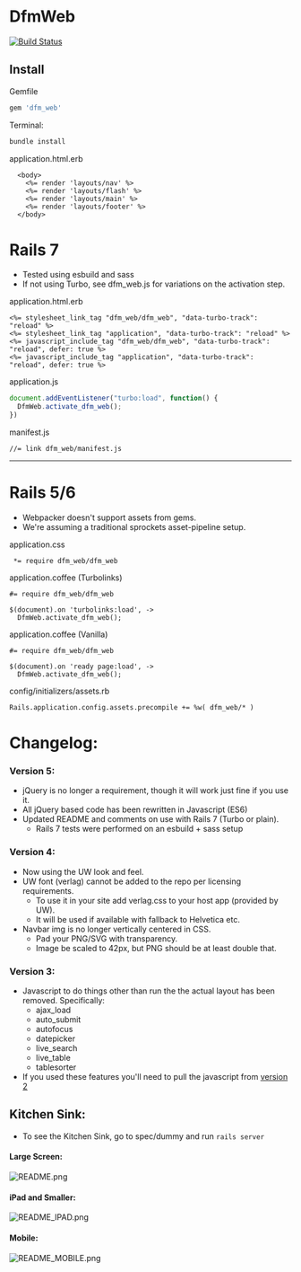 # DfmWeb

[![Build Status](https://travis-ci.com/DFMCH/dfm_web.svg?token=196vxcfGdDuHh5NupQpW&branch=master)](https://travis-ci.com/DFMCH/dfm_web)


## Install

Gemfile
```ruby
gem 'dfm_web'
```

Terminal:
```bash
bundle install
```

application.html.erb
```
  <body>
    <%= render 'layouts/nav' %>
    <%= render 'layouts/flash' %>
    <%= render 'layouts/main' %>
    <%= render 'layouts/footer' %>
  </body>
```


# Rails 7
* Tested using esbuild and sass
* If not using Turbo, see dfm_web.js for variations on the activation step.

application.html.erb
```
<%= stylesheet_link_tag "dfm_web/dfm_web", "data-turbo-track": "reload" %>
<%= stylesheet_link_tag "application", "data-turbo-track": "reload" %>
<%= javascript_include_tag "dfm_web/dfm_web", "data-turbo-track": "reload", defer: true %>
<%= javascript_include_tag "application", "data-turbo-track": "reload", defer: true %>
```

application.js
```js
document.addEventListener("turbo:load", function() {
  DfmWeb.activate_dfm_web();
})
```

manifest.js
```
//= link dfm_web/manifest.js
```

-------------------------------------------------------------------------------

# Rails 5/6
* Webpacker doesn't support assets from gems.
* We're assuming a traditional sprockets asset-pipeline setup.

application.css
```
 *= require dfm_web/dfm_web
```

application.coffee (Turbolinks)
```
#= require dfm_web/dfm_web

$(document).on 'turbolinks:load', ->
  DfmWeb.activate_dfm_web();
```

application.coffee (Vanilla)
```
#= require dfm_web/dfm_web

$(document).on 'ready page:load', ->
  DfmWeb.activate_dfm_web();
```



config/initializers/assets.rb
```
Rails.application.config.assets.precompile += %w( dfm_web/* )
```

# Changelog:

### Version 5:
* jQuery is no longer a requirement, though it will work just fine if you use it.
* All jQuery based code has been rewritten in Javascript (ES6)
* Updated README and comments on use with Rails 7 (Turbo or plain).
  - Rails 7 tests were performed on an esbuild + sass setup

### Version 4:
* Now using the UW look and feel.
* UW font (verlag) cannot be added to the repo per licensing requirements.
  - To use it in your site add verlag.css to your host app (provided by UW).
  - It will be used if available with fallback to Helvetica etc.
* Navbar img is no longer vertically centered in CSS.
  - Pad your PNG/SVG with transparency.
  - Image be scaled to 42px, but PNG should be at least double that.


### Version 3:
* Javascript to do things other than run the the actual layout has been removed. Specifically:
  - ajax_load
  - auto_submit
  - autofocus
  - datepicker
  - live_search
  - live_table
  - tablesorter
* If you used these features you'll need to pull the javascript from [version 2](https://github.com/DFMCH/dfm_web/blob/518833db5cbbc9aabcfd7ea60dc9960ae67d3406/app/assets/javascripts/dfm_web/dfm_web.js.coffee)

## Kitchen Sink:
* To see the Kitchen Sink, go to spec/dummy and run `rails server`

#### Large Screen:
![README.png](README.png)

#### iPad and Smaller:
![README_IPAD.png](README_IPAD.png)

#### Mobile:
![README_MOBILE.png](README_MOBILE.png)

